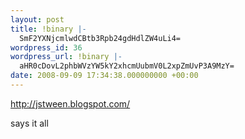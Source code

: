 ```yaml
---
layout: post
title: !binary |-
  SmF2YXNjcmlwdCBtb3Rpb24gdHdlZW4uLi4=
wordpress_id: 36
wordpress_url: !binary |-
  aHR0cDovL2phbWVzYW5kY2xhcmUubmV0L2xpZmUvP3A9MzY=
date: 2008-09-09 17:34:38.000000000 +00:00
---
```

http://jstween.blogspot.com/

says it all
